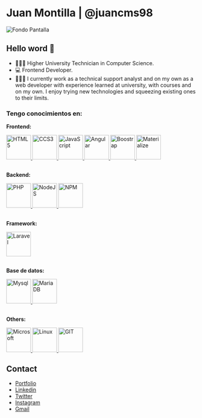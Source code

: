# Juan Montilla | @juancms98

![Fondo Pantalla](https://res.cloudinary.com/juancms98/image/upload/v1623648535/1_ysrdon.png)

## Hello word 👋

- 👨🏻‍🎓 Higher University Technician in Computer Science.
- 💻 Frontend Developer.
- 👨🏻‍💻 I currently work as a technical support analyst and on my own as a web developer with experience learned at university, with courses and on my own. I enjoy trying new technologies and squeezing existing ones to their limits.

### Tengo conocimientos en:

__Frontend:__

<a href="#">
  <img src="https://res.cloudinary.com/juancms98/image/upload/v1635658721/html-1_bznsf1.svg" alt="HTML5" width="65" height="65" target="_blank"/>
  <img src="https://res.cloudinary.com/juancms98/image/upload/v1635658736/css-3_mowbme.svg" alt="CCS3" width="65" height="65" target="_blank"/>
  <img src="https://res.cloudinary.com/juancms98/image/upload/v1635658504/javascript-1_akpi8w.svg" alt="JavaScript" width="65" height="65" target="_blank"/>
  <img src="https://res.cloudinary.com/juancms98/image/upload/v1650343997/angular-icon_egocq5.svg" alt="Angular" width="65" height="65" target="_blank"/>
  <img src="https://res.cloudinary.com/juancms98/image/upload/v1635658802/bootstrap-4_cdedpz.svg" alt="Boostrap" width="65" height="65" target="_blank"/>
  <img src="https://res.cloudinary.com/juancms98/image/upload/v1635658863/materialize-css-1_k1lytk.svg" alt="Materialize" width="65" height="65" target="_blank"/>
</a>

<h2></h2>

__Backend:__

<a href="#">
  <img src="https://res.cloudinary.com/juancms98/image/upload/v1635658759/php-1_qrdqwr.svg" alt="PHP" width="65" height="65" target="_blank"/>
  <img src="https://res.cloudinary.com/juancms98/image/upload/v1635658981/nodejs_dm0u2b.svg" alt="NodeJS" width="65" height="65" target="_blank"/>
  <img src="https://res.cloudinary.com/juancms98/image/upload/v1635658974/npm_kybmvx.svg" alt="NPM" width="65" height="65" target="_blank"/>
</a>

<h2></h2>

__Framework:__

<a href="#">
  <img src="https://res.cloudinary.com/juancms98/image/upload/v1635658854/laravel-1_wux8fe.svg" alt="Laravel" width="65" height="65" target="_blank"/>
</a>

<h2></h2>

__Base de datos:__

<a href="#">
  <img src="https://res.cloudinary.com/juancms98/image/upload/v1635658834/mysql-3_dsic5m.svg" alt="Mysql" width="65" height="65" target="_blank"/>
  <img src="https://res.cloudinary.com/juancms98/image/upload/v1635658871/mariadb_qu8koa.svg" alt="MariaDB" width="65" height="65" target="_blank"/>
</a>

<h2></h2>

__Others:__

<a href="#">
  <img src="https://res.cloudinary.com/juancms98/image/upload/v1635658989/microsoft-windows-22_rgwad5.svg" alt="Microsoft" width="65" height="65" target="_blank"/>
  <img src="https://res.cloudinary.com/juancms98/image/upload/v1635658994/ubuntu-2_xdtetx.svg" alt="Linux" width="65" height="65" target="_blank"/>
  <img src="https://res.cloudinary.com/juancms98/image/upload/v1635658985/git_bmgkjv.svg" alt="GIT" width="65" height="65" target="_blank"/>
</a>

<h2></h2>

## Contact

- [Portfolio](https://juancms98.github.io/Portfolio/)
- [Linkedin](https://www.linkedin.com/in/juancms98/)
- [Twitter](https://twitter.com/juancms98)
- [Instagram](https://www.instagram.com/juancms98/)
- [Gmail](mailto:montillasanchezjuancarlos@gmail.com)

